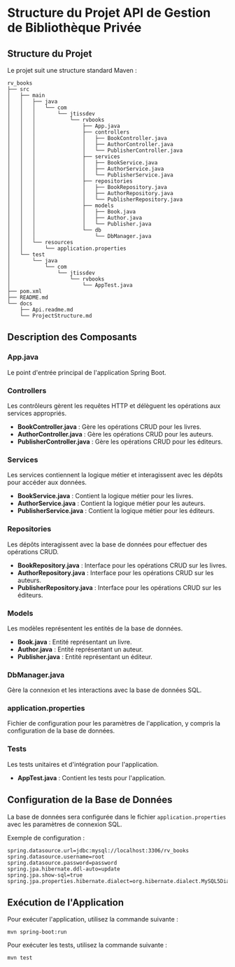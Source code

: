 # Structure du Projet API de Gestion de Bibliothèque Privée

## Structure du Projet

Le projet suit une structure standard Maven :

```
rv_books
├── src
│   ├── main
│   │   ├── java
│   │   │   └── com
│   │   │       └── jtissdev
│   │   │           └── rvbooks
│   │   │               ├── App.java
│   │   │               ├── controllers
│   │   │               │   ├── BookController.java
│   │   │               │   ├── AuthorController.java
│   │   │               │   └── PublisherController.java
│   │   │               ├── services
│   │   │               │   ├── BookService.java
│   │   │               │   ├── AuthorService.java
│   │   │               │   └── PublisherService.java
│   │   │               ├── repositories
│   │   │               │   ├── BookRepository.java
│   │   │               │   ├── AuthorRepository.java
│   │   │               │   └── PublisherRepository.java
│   │   │               ├── models
│   │   │               │   ├── Book.java
│   │   │               │   ├── Author.java
│   │   │               │   └── Publisher.java
│   │   │               └── db
│   │   │                   └── DbManager.java
│   │   └── resources
│   │       └── application.properties
│   └── test
│       └── java
│           └── com
│               └── jtissdev
│                   └── rvbooks
│                       └── AppTest.java
├── pom.xml
├── README.md
└── docs
    ├── Api.readme.md
    └── ProjectStructure.md
```

## Description des Composants

### App.java
Le point d'entrée principal de l'application Spring Boot.

### Controllers
Les contrôleurs gèrent les requêtes HTTP et délèguent les opérations aux services appropriés.
- **BookController.java** : Gère les opérations CRUD pour les livres.
- **AuthorController.java** : Gère les opérations CRUD pour les auteurs.
- **PublisherController.java** : Gère les opérations CRUD pour les éditeurs.

### Services
Les services contiennent la logique métier et interagissent avec les dépôts pour accéder aux données.
- **BookService.java** : Contient la logique métier pour les livres.
- **AuthorService.java** : Contient la logique métier pour les auteurs.
- **PublisherService.java** : Contient la logique métier pour les éditeurs.

### Repositories
Les dépôts interagissent avec la base de données pour effectuer des opérations CRUD.
- **BookRepository.java** : Interface pour les opérations CRUD sur les livres.
- **AuthorRepository.java** : Interface pour les opérations CRUD sur les auteurs.
- **PublisherRepository.java** : Interface pour les opérations CRUD sur les éditeurs.

### Models
Les modèles représentent les entités de la base de données.
- **Book.java** : Entité représentant un livre.
- **Author.java** : Entité représentant un auteur.
- **Publisher.java** : Entité représentant un éditeur.

### DbManager.java
Gère la connexion et les interactions avec la base de données SQL.

### application.properties
Fichier de configuration pour les paramètres de l'application, y compris la configuration de la base de données.

### Tests
Les tests unitaires et d'intégration pour l'application.
- **AppTest.java** : Contient les tests pour l'application.

## Configuration de la Base de Données

La base de données sera configurée dans le fichier `application.properties` avec les paramètres de connexion SQL.

Exemple de configuration :
```properties
spring.datasource.url=jdbc:mysql://localhost:3306/rv_books
spring.datasource.username=root
spring.datasource.password=password
spring.jpa.hibernate.ddl-auto=update
spring.jpa.show-sql=true
spring.jpa.properties.hibernate.dialect=org.hibernate.dialect.MySQL5Dialect
```

## Exécution de l'Application

Pour exécuter l'application, utilisez la commande suivante :
```
mvn spring-boot:run
```

Pour exécuter les tests, utilisez la commande suivante :
```
mvn test
```
